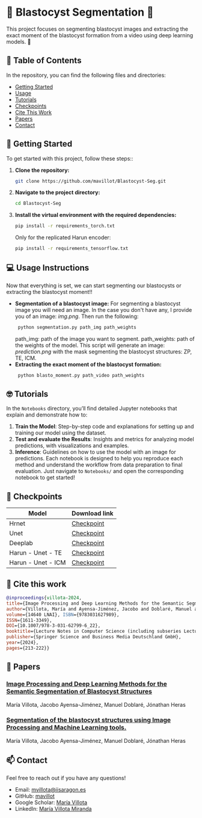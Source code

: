 # 🌟 Blastocyst Segmentation 🌟

This project focuses on segmenting blastocyst images and extracting the exact moment of the blastocyst formation from a video using deep learning models. 🐾

## 📂 Table of Contents
In the repository, you can find the following files and directories:

- [Getting Started](#-getting-started)
- [Usage](#-usage-instructions)
- [Tutorials](#-tutorials)
- [Checkpoints](#-checkpoints)
- [Cite This Work](#-cite-this-work)
- [Papers](#-papers)
- [Contact](#-contact)

## 🎯 Getting Started
To get started with this project, follow these steps::
1. **Clone the repository:**
      ```bash
   git clone https://github.com/mavillot/Blastocyst-Seg.git
2. **Navigate to the project directory:**
   ```bash
   cd Blastocyst-Seg
3. **Install the virtual environment with the required dependencies:**
   ```bash
   pip install -r requirements_torch.txt
   ```
   Only for the replicated Harun encoder:
   ```bash
   pip install -r requirements_tensorflow.txt
   ```
## 💻 Usage Instructions
Now that everything is set, we can start segmenting our blastocysts or extracting the blastocyst moment!!
- **Segmentation of a blastocyst image:**
  For segmenting a blastocyst image you will need an image. In the case you don't have any, I provide you of an image: *img.png*.
  Then run the following:
  ```bash
   python segmentation.py path_img path_weights
   ```
   path_img: path of the image you want to segment.
   path_weights: path of the weights of the model.
   This script will generate an image: *prediction.png* with the mask segmenting the blastocyst structures: ZP, TE, ICM.
- **Extracting the exact moment of the blastocyst formation:**
  ```bash
   python blasto_moment.py path_video path_weights
   ```
## 🤓 Tutorials
In the `Notebooks` directory, you’ll find detailed Jupyter notebooks that explain and demonstrate how to:
1. **Train the Model**: Step-by-step code and explanations for setting up and training our model using the dataset.
2. **Test and evaluate the Results**: Insights and metrics for analyzing model predictions, with visualizations and examples.
3. **Inference**: Guidelines on how to use the model with an image for predictions.
Each notebook is designed to help you reproduce each method and understand the workflow from data preparation to final evaluation. Just navigate to `Notebooks/` and open the corresponding notebook to get started!

## 💾 Checkpoints

| Model                | Download link                                       | 
|------------------------|---------------------------------------------------|
| Hrnet                | [Checkpoint](https://github.com/mavillot/Blastocyst-Seg/releases/download/hrnet/hrnet.pth)  |
| Unet                | [Checkpoint](https://github.com/mavillot/Blastocyst-Seg/releases/download/unet/unet.pth)  | 
| Deeplab                | [Checkpoint](https://github.com/mavillot/Blastocyst-Seg/releases/download/deeplab/deeplab.pth)  |
| Harun - Unet - TE      | [Checkpoint](https://github.com/mavillot/Blastocyst-Seg/releases/download/harun_TE/unet_TE.zip)  |
| Harun - Unet - ICM      | [Checkpoint](https://github.com/mavillot/Blastocyst-Seg/releases/download/harun_ICM/unet_ICM.zip)  |


## 📖 Cite this work
```bibtex
@inproceedings{villota-2024,
title={Image Processing and Deep Learning Methods for the Semantic Segmentation of Blastocyst Structures},
author={Villota, María and Ayensa-Jiménez, Jacobo and Doblaré, Manuel and Heras, Jónathan},
volume={14640 LNAI}, ISBN={9783031627989},
ISSN={1611-3349},
DOI={10.1007/978-3-031-62799-6_22},
booktitle={Lecture Notes in Computer Science (including subseries Lecture Notes in Artificial Intelligence and Lecture Notes in Bioinformatics)},
publisher={Springer Science and Business Media Deutschland GmbH},
year={2024},
pages={213-222}}
```

## 📑 Papers
### [Image Processing and Deep Learning Methods for the Semantic Segmentation of Blastocyst Structures](https://link.springer.com/chapter/10.1007/978-3-031-62799-6_22)
María Villota, Jacobo Ayensa-Jiménez, Manuel Doblaré, Jónathan Heras 
### [Segmentation of the blastocyst structures using Image Processing and Machine Learning tools.](https://www.ctresources.info/ccc/paper.html?id=9845)
María Villota, Jacobo Ayensa-Jiménez, Manuel Doblaré, Jónathan Heras 


## 📫 Contact
Feel free to reach out if you have any questions!
- Email: [mvillota@iisaragon.es](mvillota@iisaragon.es)
- GitHub: [mavillot](https://github.com/mavillot)
- Google Scholar: [María Villota](https://scholar.google.es/citations?hl=es&user=IeGlMh8AAAAJ)
- LinkedIn: [María Villota Miranda](https://www.linkedin.com/in/maria-villota-miranda/)
